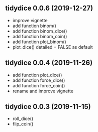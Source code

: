 ## tidydice 0.0.6 (2019-12-27)

* improve vignette
* add function binom()
* add function binom_dice()
* add function binom_coin()
* add function plot_binom()
* plot_dice() detailed = FALSE as default

## tidydice 0.0.4 (2019-11-26)

* add function plot_dice()
* add function force_dice()
* add function force_coin()
* rename and improve vignette

## tidydice 0.0.3 (2019-11-15)

* roll_dice()
* flip_coin()